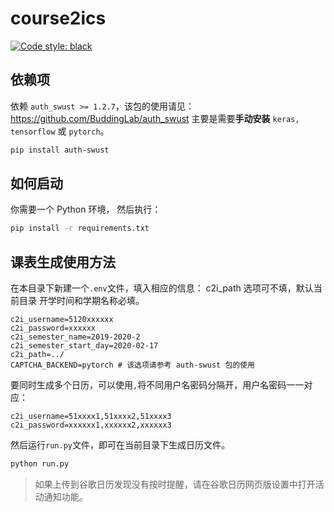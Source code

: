 # course2ics

[![Code style: black](https://img.shields.io/badge/code%20style-black-000000.svg)](https://github.com/psf/black)

## 依赖项

依赖 `auth_swust >= 1.2.7`，该包的使用请见： <https://github.com/BuddingLab/auth_swust>
主要是需要**手动安装** `keras, tensorflow` 或 `pytorch`。

```bash
pip install auth-swust
```

## 如何启动

你需要一个 Python 环境， 然后执行：

```bash
pip install -r requirements.txt
```

## 课表生成使用方法

在本目录下新建一个`.env`文件，填入相应的信息：
c2i_path 选项可不填，默认当前目录
开学时间和学期名称必填。

```env
c2i_username=5120xxxxxx
c2i_password=xxxxxx
c2i_semester_name=2019-2020-2
c2i_semester_start_day=2020-02-17
c2i_path=../
CAPTCHA_BACKEND=pytorch # 该选项请参考 auth-swust 包的使用
```

要同时生成多个日历，可以使用`,`将不同用户名密码分隔开，用户名密码一一对应：

```env
c2i_username=51xxxx1,51xxxx2,51xxxx3
c2i_password=xxxxxx1,xxxxxx2,xxxxxx3
```

然后运行`run.py`文件，即可在当前目录下生成日历文件。

```python
python run.py
```

> 如果上传到谷歌日历发现没有按时提醒，请在谷歌日历网页版设置中打开活动通知功能。
